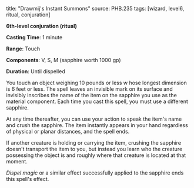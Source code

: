 title: "Drawmij's Instant Summons"
source: PHB.235
tags: [wizard, level6, ritual, conjuration]

**6th-level conjuration (ritual)**

**Casting Time**: 1 minute

**Range**: Touch

**Components**: V, S, M (sapphire worth 1000 gp)

**Duration**: Until dispelled

You touch an object weighing 10 pounds or less w hose longest dimension is 6 feet or less. The spell leaves an invisible mark on its surface and invisibly inscribes the name of the item on the sapphire you use as the material component. Each time you cast this spell, you must use a different sapphire.

At any time thereafter, you can use your action to speak the item's name and crush the sapphire. The item instantly appears in your hand regardless of physical or planar distances, and the spell ends.

If another creature is holding or carrying the item, crushing the sapphire doesn't transport the item to you, but instead you learn who the creature possessing the object is and roughly where that creature is located at that moment.

*Dispel magic* or a similar effect successfully applied to the sapphire ends this spell's effect.
